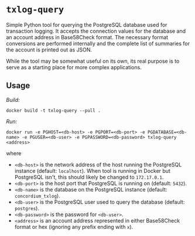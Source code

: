 # `txlog-query`

Simple Python tool for querying the PostgreSQL database used for transaction logging.
It accepts the connection values for the database and an account address in Base58Check format.
The necessary format conversions are performed internally and the complete list of summaries for the account is printed out as JSON.

While the tool may be somewhat useful on its own, its real purpose is to serve as a starting place for more complex applications.

## Usage

*Build:*

```shell
docker build -t txlog-query --pull .
```

*Run:*

```shell
docker run -e PGHOST=<db-host> -e PGPORT=<db-port> -e PGDATABASE=<db-name> -e PGUSER=<db-user> -e PGPASSWORD=<db-password> txlog-query <address>
```

where
- `<db-host>` is the network address of the host running the PostgreSQL instance (default: `localhost`).
  When tool is running in Docker but PostgreSQL isn't, this should likely be changed to `172.17.0.1`.
- `<db-port>` is the host port that PostgreSQL is running on (default: `5432`).
- `<db-name>` is the database on the PostgreSQL instance (default: `concordium_txlog`).
- `<db-user>` is the PostgreSQL user used to query the database (default: `postgres`).
- `<db-password>` is the password for `<db-user>`.
- `<address>` is an account address represented in either Base58Check format or hex (ignoring any prefix ending with `x`).
